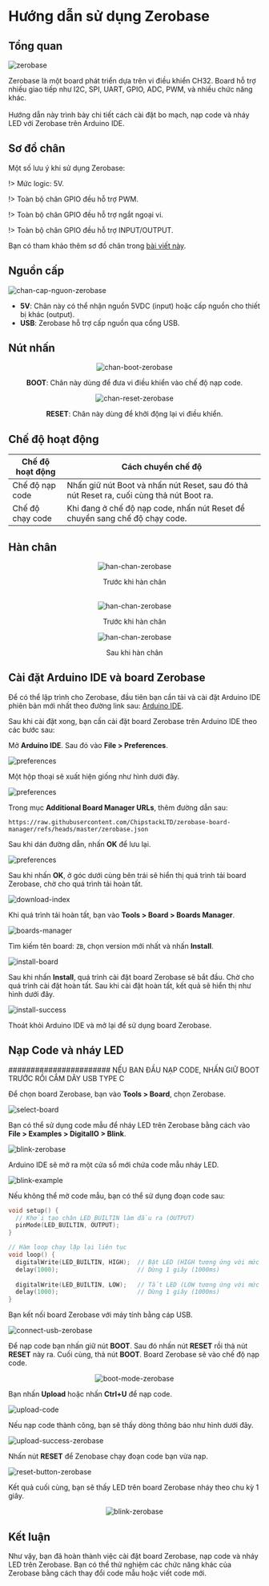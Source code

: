 <br>
<br>
<br>

# Hướng dẫn sử dụng Zerobase

## Tổng quan

![zerobase](https://cdn.chipstack.vn/zerobase-overview-sau-khi-han.png "zerobase]")

Zerobase là một board phát triển dựa trên vi điều khiển CH32. Board hỗ trợ nhiều giao tiếp như I2C, SPI, UART, GPIO, ADC, PWM, và nhiều chức năng khác. 
<br>
<br>
Hướng dẫn này trình bày chi tiết cách cài đặt bo mạch, nạp code và nháy LED với Zerobase trên Arduino IDE.

## Sơ đồ chân

Một số lưu ý khi sử dụng Zerobase:

!> Mức logic: 5V.

!> Toàn bộ chân GPIO đều hỗ trợ PWM.

!> Toàn bộ chân GPIO đều hỗ trợ ngắt ngoại vi.

!> Toàn bộ chân GPIO đều hỗ trợ INPUT/OUTPUT.

Bạn có tham khảo thêm sơ đồ chân trong [bài viết này](https://zerobase.chipstack.vn/#/vi/zerobase/pinout).

## Nguồn cấp
![chan-cap-nguon-zerobase](https://cdn.chipstack.vn/chan-cap-nguon-zerobase.png "chan-cap-nguon-zerobase.png]")
- **5V**: Chân này có thể nhận nguồn 5VDC (input) hoặc cấp nguồn cho thiết bị khác (output).
- **USB**: Zerobase hỗ trợ cấp nguồn qua cổng USB.

## Nút nhấn
<div align="center">
    <img src="https://cdn.chipstack.vn/boot-zerobase.png" alt="chan-boot-zerobase">
    <p><strong>BOOT</strong>: Chân này dùng để đưa vi điều khiển vào chế độ nạp code.
</div>

<div align="center">
    <img src="https://cdn.chipstack.vn/reset-zerobase.png" alt="chan-reset-zerobase">
    <p><strong>RESET</strong>: Chân này dùng để khởi động lại vi điều khiển.</p>
</div>


## Chế độ hoạt động

| Chế độ hoạt động |  Cách chuyển chế độ |
|------------------|------------------|
| Chế độ nạp code      | Nhấn giữ nút Boot và nhấn nút Reset, sau đó thả nút Reset ra, cuối cùng thả nút Boot ra. |
| Chế độ chạy code      | Khi đang ở chế độ nạp code, nhấn nút Reset để chuyển sang chế độ chạy code. |

## Hàn chân

<div align="center">
    <img src="https://cdn.chipstack.vn/zerobase/quickstart/truoc-khi-han-zerobase.png" alt="han-chan-zerobase">
    <p>Trước khi hàn chân</p>
</div>
<br>

<div align="center">
    <img src="https://cdn.chipstack.vn/zerobase/quickstart/truoc-khi-han-zerobase-1.png" alt="han-chan-zerobase">
    <p>Trước khi hàn chân</p>
</div>

<div align="center">
    <img src="https://cdn.chipstack.vn/zerobase/quickstart/sau-khi-han-zerobase.png" alt="han-chan-zerobase">
    <p>Sau khi hàn chân</p>
</div>


## Cài đặt Arduino IDE và board Zerobase
Để có thể lập trình cho Zerobase, đầu tiên bạn cần tải và cài đặt Arduino IDE phiên bản mới nhất theo đường link sau: [Arduino IDE](https://www.arduino.cc/en/software).

Sau khi cài đặt xong, bạn cần cài đặt board Zerobase trên Arduino IDE theo các bước sau:

Mở **Arduino IDE**. Sau đó vào **File > Preferences**.

![preferences](https://cdn.chipstack.vn/zerobase/quickstart/preferences.png "preferences]")

Một hộp thoại sẽ xuất hiện giống như hình dưới đây.

![preferences](https://cdn.chipstack.vn/zerobase/quickstart/preferences2.png "preferences]")

Trong mục **Additional Board Manager URLs**, thêm đường dẫn sau:

 ```link
https://raw.githubusercontent.com/ChipstackLTD/zerobase-board-manager/refs/heads/master/zerobase.json
 ```

Sau khi dán đường dẫn, nhấn **OK** để lưu lại.

![preferences](https://cdn.chipstack.vn/zerobase/quickstart/preferences3.png "preferences]")

Sau khi nhấn **OK**, ở góc dưới cùng bên trái sẽ hiển thị quá trình tải board Zerobase, chờ cho quá trình tải hoàn tất.

![download-index](https://cdn.chipstack.vn/zerobase/quickstart/download-index-zerobase.png "download-index]")

Khi quá trình tải hoàn tất, bạn vào **Tools > Board > Boards Manager**.

![boards-manager](https://cdn.chipstack.vn/zerobase/quickstart/boards-manager.png "boards-manager]")

Tìm kiếm tên board: `ZB`, chọn version mới nhất và nhấn **Install**.

![install-board](https://cdn.chipstack.vn/zerobase/quickstart/install-board-zb-boards-manager.png "install-board]")

Sau khi nhấn **Install**, quá trình cài đặt board Zerobase sẽ bắt đầu. Chờ cho quá trình cài đặt hoàn tất. Sau khi cài đặt hoàn tất, kết quả sẽ hiển thị như hình dưới đây.

![install-success](https://cdn.chipstack.vn/zerobase/quickstart/install-success.png "install-success]")

Thoát khỏi Arduino IDE và mở lại để sử dụng board Zerobase.

## Nạp Code và nháy LED

####################### NẾU BAN ĐẦU NẠP CODE, NHẤN GIỮ BOOT TRƯỚC RỒI CẮM DÂY USB TYPE C

Để chọn board Zerobase, bạn vào **Tools > Board**, chọn Zerobase.

![select-board](https://cdn.chipstack.vn/zerobase/quickstart/select-board-zerobase.png "select-board]")

Bạn có thể sử dụng code mẫu để nháy LED trên Zerobase bằng cách vào **File > Examples > DigitalIO > Blink**.

![blink-zerobase](https://cdn.chipstack.vn/zerobase/quickstart/blink-zerobase.png "blink-zerobase]")

Arduino IDE sẽ mở ra một cửa sổ mới chứa code mẫu nháy LED.

![blink-example](https://cdn.chipstack.vn/zerobase/quickstart/blink-example.png "blink-example]")

Nếu không thể mở code mẫu, bạn có thể sử dụng đoạn code sau:

```cpp
void setup() {
  // Khởi tạo chân LED_BUILTIN làm đầu ra (OUTPUT)
  pinMode(LED_BUILTIN, OUTPUT);
}

// Hàm loop chạy lặp lại liên tục
void loop() {
  digitalWrite(LED_BUILTIN, HIGH);  // Bật LED (HIGH tương ứng với mức điện áp cao)
  delay(1000);                      // Dừng 1 giây (1000ms)
  
  digitalWrite(LED_BUILTIN, LOW);   // Tắt LED (LOW tương ứng với mức điện áp thấp)
  delay(1000);                      // Dừng 1 giây (1000ms)
}
```

Bạn kết nối board Zerobase với máy tính bằng cáp USB.

![connect-usb-zerobase](../../_media/connect-usb-zerobase.png "connect-usb-zerobase]")

Để nạp code bạn nhấn giữ nút **BOOT**. Sau đó nhấn nút **RESET** rồi thả nút **RESET** này ra. Cuối cùng, thả nút **BOOT**. Board Zerobase sẽ vào chế độ nạp code.

<p align="center">
  <img src="../../_media/boot-mode-zerobase.gif" alt="boot-mode-zerobase">
</p>

Bạn nhấn **Upload** hoặc nhấn **Ctrl+U** để nạp code.

![upload-code](https://cdn.chipstack.vn/zerobase/quickstart/upload-code.png "upload-code]")

Nếu nạp code thành công, bạn sẽ thấy dòng thông báo như hình dưới đây.

![upload-success-zerobase](https://cdn.chipstack.vn/zerobase/quickstart/upload-success-zerobase.png "upload-success-zerobase]")

Nhấn nút **RESET** để Zenobase chạy đoạn code bạn vừa nạp.

![reset-button-zerobase](../../_media/reset-button-zerobase.png "reset-button-zerobase]")

Kết quả cuối cùng, bạn sẽ thấy LED trên board Zerobase nháy theo chu kỳ 1 giây.

<p align="center">
  <img src="../../_media/blink-zerobase.gif" alt="blink-zerobase">
</p>

## Kết luận

Như vậy, bạn đã hoàn thành việc cài đặt board Zerobase, nạp code và nháy LED trên Zerobase. Bạn có thể thử nghiệm các chức năng khác của Zerobase bằng cách thay đổi code mẫu hoặc viết code mới.